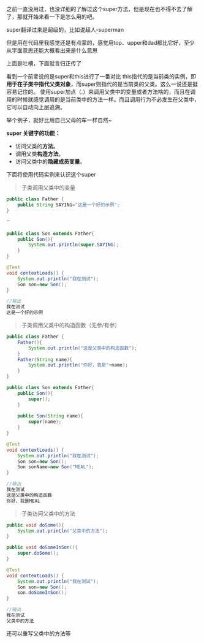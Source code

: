 之前一直没用过，也没详细的了解过这个super方法，但是现在也不得不去了解了，那就开始来看一下是怎么用的吧。

super翻译过来是超级的，比如说超人-superman

但是用在代码里我感觉还是有点蒙的，感觉用top、upper和dad都比它好，至少从字面意思还能大概看出来是什么意思

上面是吐槽，下面就言归正传了

看到一个前辈说的是super和this进行了一番对比
this指代的是当前类的实例，即**用于在子类中指代父类对象**，而super则指代的是当前类的父类。这么一说还是挺容易记住的。
使用super加点（.）来调用父类中的变量或者方法啥的，而且在调用的时候就感觉调用的是当前类中的方法一样。而且调用行为不必发生在父类中，它可以自动向上层追溯。

举个例子，就好比用自己父母的车一样自然~

**super 关键字的功能：**
- 访问父类的**方法**。
- 调用父类**构造方法**。
- 访问父类中的**隐藏成员变量**。

下面将使用代码实例来认识这个super

> 子类调用父类中的变量

```Java
public class Father {  
    public String SAYING="这是一个好的示例";  
}
```
``
```Java
public class Son extends Father{  
    public Son(){  
        System.out.println(super.SAYING);  
    }  
}
```

```Java
@Test  
void contextLoads() {  
    System.out.println("我在测试");  
    Son son=new Son();  
}
```

```Java
//输出
我在测试
这是一个好的示例
```

> 子类调用父类中的构造函数（无参/有参）


```Java
public class Father {  
    Father(){  
        System.out.println("这是父类中的构造函数");  
    }  
    Father(String name){  
        System.out.println("你好，我是"+name);  
    }  
}
```

```Java
public class Son extends Father{  
    public Son(){  
        super();  
    }  
  
    public Son(String name){  
        super(name);  
    }  
}
```

```Java
@Test  
void contextLoads() {  
    System.out.println("我在测试");  
    Son son=new Son();  
    Son sonName=new Son("MEAL");  
}
```

```Java
//输出
我在测试
这是父类中的构造函数
你好，我是MEAL
```

> 子类访问父类中的方法

```java
public void doSome(){  
    System.out.println("父类中的方法");  
}
```

```java
public void doSomeInSon(){  
    super.doSome();  
}
```

```java
@Test  
void contextLoads() {  
    System.out.println("我在测试");  
    Son son=new Son();  
    son.doSomeInSon();  
}
```

```java
//输出
我在测试
父类中的方法
```

还可以重写父类中的方法等